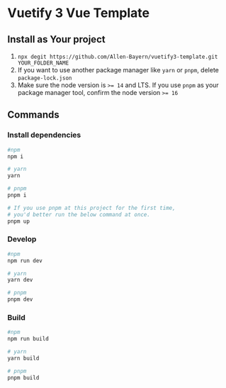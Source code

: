 # Vuetify 3 Vue Template

## Install as Your project

1. `npx degit https://github.com/Allen-Bayern/vuetify3-template.git YOUR_FOLDER_NAME`
2. If you want to use another package manager like `yarn` or `pnpm`, delete `package-lock.json`
3. Make sure the node version is `>= 14` and LTS. If you use `pnpm` as your package manager tool, confirm the node version `>= 16`

## Commands

### Install dependencies

```sh
#npm
npm i

# yarn
yarn

# pnpm
pnpm i

# If you use pnpm at this project for the first time,
# you'd better run the below command at once.
pnpm up
```

### Develop

```sh
#npm
npm run dev

# yarn
yarn dev

# pnpm
pnpm dev
```

### Build

```sh
#npm
npm run build

# yarn
yarn build

# pnpm
pnpm build
```
